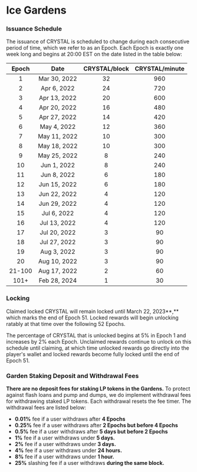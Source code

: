 # Ice Gardens

### Issuance Schedule

The issuance of CRYSTAL is scheduled to change during each consecutive period of time, which we refer to as an Epoch. Each Epoch is exactly one week long and begins at 20:00 EST on the date listed in the table below:

|  Epoch |     Date     | CRYSTAL/block | CRYSTAL/minute |
| :----: | :----------: | :-----------: | :------------: |
|    1   | Mar 30, 2022 |       32      |       960      |
|    2   |  Apr 6, 2022 |       24      |       720      |
|    3   | Apr 13, 2022 |       20      |       600      |
|    4   | Apr 20, 2022 |       16      |       480      |
|    5   | Apr 27, 2022 |       14      |       420      |
|    6   |  May 4, 2022 |       12      |       360      |
|    7   | May 11, 2022 |       10      |       300      |
|    8   | May 18, 2022 |       10      |       300      |
|    9   | May 25, 2022 |       8       |       240      |
|   10   |  Jun 1, 2022 |       8       |       240      |
|   11   |  Jun 8, 2022 |       6       |       180      |
|   12   | Jun 15, 2022 |       6       |       180      |
|   13   | Jun 22, 2022 |       4       |       120      |
|   14   | Jun 29, 2022 |       4       |       120      |
|   15   |  Jul 6, 2022 |       4       |       120      |
|   16   | Jul 13, 2022 |       4       |       120      |
|   17   | Jul 20, 2022 |       3       |       90       |
|   18   | Jul 27, 2022 |       3       |       90       |
|   19   |  Aug 3, 2022 |       3       |       90       |
|   20   | Aug 10, 2022 |       3       |       90       |
| 21-100 | Aug 17, 2022 |       2       |       60       |
|  101+  | Feb 28, 2024 |       1       |       30       |

### Locking

Claimed locked CRYSTAL will remain locked until March 22, 2023**,** which marks the end of Epoch 51. Locked rewards will begin unlocking ratably at that time over the following 52 Epochs.&#x20;

The percentage of CRYSTAL that is unlocked begins at 5% in Epoch 1 and increases by 2% each Epoch. Unclaimed rewards continue to unlock on this schedule until claiming, at which time unlocked rewards go directly into the player's wallet and locked rewards become fully locked until the end of Epoch 51.

### **Garden Staking Deposit and Withdrawal Fees**

**There are no deposit fees for staking LP tokens in the Gardens.** To protect against flash loans and pump and dumps, we do implement withdrawal fees for withdrawing staked LP tokens. Each withdrawal resets the fee timer. The withdrawal fees are listed below:

* **0.01%** fee if a user withdraws after **4 Epochs**
* **0.25%** fee if a user withdraws after **2 Epochs but before 4 Epochs**
* **0.5%** fee if a user withdraws after **5 days but before 2 Epochs**
* **1%** fee if a user withdraws under **5 days.**&#x20;
* **2%** fee if a user withdraws under **3 days.**&#x20;
* **4%** fee if a user withdraws under **24 hours.**&#x20;
* **8%** fee if a user withdraws under **1 hour.**&#x20;
* **25%** slashing fee if a user withdraws **during the same block.**
